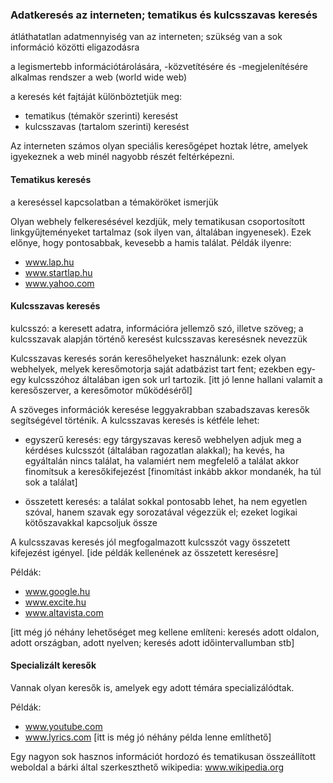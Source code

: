 ### Adatkeresés az interneten; tematikus és kulcsszavas keresés

átláthatatlan adatmennyiség van az interneten; szükség van a sok információ közötti eligazodásra

a legismertebb információtárolására, -közvetítésére és -megjelenítésére alkalmas rendszer a web (world wide web)

a keresés két fajtáját különböztetjük meg:
- tematikus (témakör szerinti) keresést
- kulcsszavas (tartalom szerinti) keresést

Az interneten számos olyan speciális keresőgépet hoztak létre, amelyek igyekeznek a web minél nagyobb részét feltérképezni.

#### Tematikus keresés

a kereséssel kapcsolatban a témaköröket ismerjük

Olyan webhely felkeresésével kezdjük, mely tematikusan csoportosított linkgyűjteményeket tartalmaz (sok ilyen van, általában ingyenesek). Ezek előnye, hogy pontosabbak, kevesebb a hamis találat. Példák ilyenre:
- www.lap.hu
- www.startlap.hu
- www.yahoo.com

#### Kulcsszavas keresés

kulcsszó: a keresett adatra, információra jellemző szó, illetve szöveg; a kulcsszavak alapján történő keresést kulcsszavas keresésnek nevezzük

Kulcsszavas keresés során keresőhelyeket használunk: ezek olyan webhelyek, melyek keresőmotorja saját adatbázist tart fent; ezekben egy-egy kulcsszóhoz általában igen sok url tartozik. [itt jó lenne hallani valamit a keresőszerver, a keresőmotor működéséről]

A szöveges információk keresése leggyakrabban szabadszavas keresők segítségével történik. A kulcsszavas keresés is kétféle lehet:
- egyszerű keresés: egy tárgyszavas kereső webhelyen adjuk meg a kérdéses kulcsszót (általában ragozatlan alakkal); ha kevés, ha egyáltalán nincs találat, ha valamiért nem megfelelő a találat akkor finomítsuk a keresőkifejezést [finomítást inkább akkor mondanék, ha túl sok a találat]

- összetett keresés: a találat sokkal pontosabb lehet, ha nem egyetlen szóval, hanem szavak egy sorozatával végezzük el; ezeket logikai kötőszavakkal kapcsoljuk össze

A kulcsszavas keresés jól megfogalmazott kulcsszót vagy összetett kifejezést igényel. [ide példák kellenének az összetett keresésre]

Példák:
- www.google.hu
- www.excite.hu
- www.altavista.com

[itt még jó néhány lehetőséget meg kellene említeni: keresés adott oldalon, adott országban, adott nyelven; keresés adott időintervallumban stb]

#### Specializált keresők

Vannak olyan keresők is, amelyek egy adott témára specializálódtak.

Példák:
- www.youtube.com
- www.lyrics.com
[itt is még jó néhány példa lenne említhető]

Egy nagyon sok hasznos információt hordozó és tematikusan összeállított weboldal a bárki által szerkeszthető wikipedia: www.wikipedia.org
